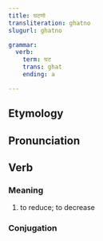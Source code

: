 ```yaml
---
title: घटणो
transliteration: ghatno
slugurl: ghatno

grammar: 
  verb:
    term: घट
    trans: ghat
    ending: a

---
```

## Etymology

## Pronunciation

## Verb
### Meaning
1. to reduce; to decrease

### Conjugation
<verb-conj :grammar="grammar"></verb-conj>